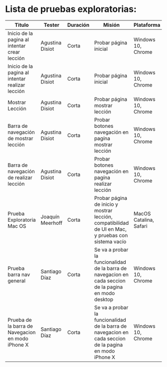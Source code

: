 # Lista de pruebas exploratorias:

  | Titulo                                            | Tester           | Duración | Misión                                                                                                  | Plataforma             | Link                                         |
  | ------------------------------------------------- | ---------------- | -------- | ------------------------------------------------------------------------------------------------------- | ---------------------- | -------------------------------------------- |
  | Inicio de la pagina al intentar crear lección     | Agustina Disiot  | Corta    | Probar página inicial                                                                                   | Windows 10, Chrome     | [link](./pruebasInicio.md#prueba-1)          |
  | Inicio de la pagina al intentar realizar lección  | Agustina Disiot  | Corta    | Probar página inicial                                                                                   | Windows 10, Chrome     | [link](./pruebasInicio.md#prueba-2)          |
  | Mostrar Lección                                   | Agustina Disiot  | Corta    | Probar página mostrar lección                                                                           | Windows 10, Chrome     | [link](./pruebasMostrarLeccion.md#prueba-1)  |
  | Barra de navegación de mostrar lección            | Agustina Disiot  | Corta    | Probar botones navegación en pagína mostrar lección                                                     | Windows 10, Chrome     | [link](./pruebasMostrarLeccion.md#prueba-2)  |
  | Barra de navegación de realizar lección           | Agustina Disiot  | Corta    | Probar botones navegación en pagína realizar lección                                                    | Windows 10, Chrome     | [link](./pruebasRealizarLeccion.md#prueba-1) |
  | Prueba Exploratoria Mac OS                        | Joaquín Meerhoff | Corta    | Probar página de inicio y mostrar lección, compatibilidad de UI en Mac, y pruebas con sistema vacío     | MacOS Catalina, Safari | [link](./pruebaMacOS.md#inicio:)             |
  | Prueba barra nav general                          | Santiago Díaz    | Corta    | Se va a probar la funcionalidad de la barra de navegacion en cada seccion de la pagina en modo desktop  | Windows 10, Chrome     | [link](./pruebaBarraNav.md#prueba-1)         |
  | Prueba de la barra de Navegacion en modo iPhone X | Santiago Díaz    | Corta    | Se va a probar la funcionalidad de la barra de navegacion en cada seccion de la pagina en modo iPhone X | Windows 10, Chrome     | [link](./pruebaBarraNav.md#prueba-2)         |